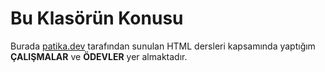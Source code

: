 # Bu Klasörün Konusu
Burada [patika.dev](https://www.patika.dev) tarafından sunulan HTML dersleri kapsamında yaptığım **ÇALIŞMALAR** ve **ÖDEVLER** yer almaktadır.
